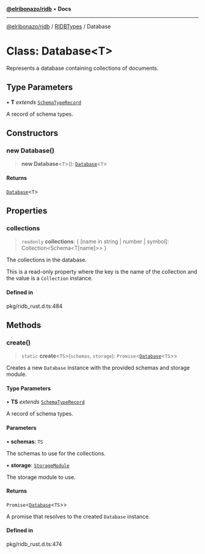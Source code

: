 [**@elribonazo/ridb**](../../../README.md) • **Docs**

***

[@elribonazo/ridb](../../../README.md) / [RIDBTypes](../README.md) / Database

# Class: Database\<T\>

Represents a database containing collections of documents.

## Type Parameters

• **T** *extends* [`SchemaTypeRecord`](../type-aliases/SchemaTypeRecord.md)

A record of schema types.

## Constructors

### new Database()

> **new Database**\<`T`\>(): [`Database`](Database.md)\<`T`\>

#### Returns

[`Database`](Database.md)\<`T`\>

## Properties

### collections

> `readonly` **collections**: \{ \[name in string \| number \| symbol\]: Collection\<Schema\<T\[name\]\>\> \}

The collections in the database.

This is a read-only property where the key is the name of the collection and the value is a `Collection` instance.

#### Defined in

pkg/ridb\_rust.d.ts:484

## Methods

### create()

> `static` **create**\<`TS`\>(`schemas`, `storage`): `Promise`\<[`Database`](Database.md)\<`TS`\>\>

Creates a new `Database` instance with the provided schemas and storage module.

#### Type Parameters

• **TS** *extends* [`SchemaTypeRecord`](../type-aliases/SchemaTypeRecord.md)

A record of schema types.

#### Parameters

• **schemas**: `TS`

The schemas to use for the collections.

• **storage**: [`StorageModule`](../type-aliases/StorageModule.md)

The storage module to use.

#### Returns

`Promise`\<[`Database`](Database.md)\<`TS`\>\>

A promise that resolves to the created `Database` instance.

#### Defined in

pkg/ridb\_rust.d.ts:474

